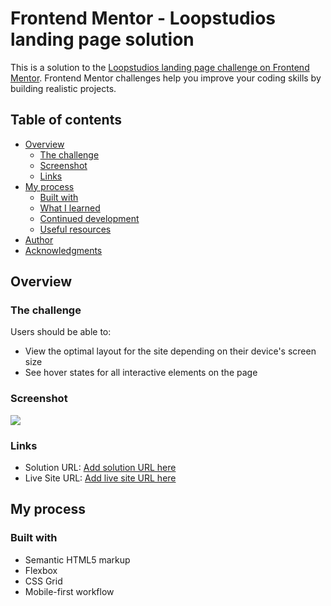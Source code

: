 # Frontend Mentor - Loopstudios landing page solution

This is a solution to the [Loopstudios landing page challenge on Frontend Mentor](https://www.frontendmentor.io/challenges/loopstudios-landing-page-N88J5Onjw). Frontend Mentor challenges help you improve your coding skills by building realistic projects. 

## Table of contents

- [Overview](#overview)
  - [The challenge](#the-challenge)
  - [Screenshot](#screenshot)
  - [Links](#links)
- [My process](#my-process)
  - [Built with](#built-with)
  - [What I learned](#what-i-learned)
  - [Continued development](#continued-development)
  - [Useful resources](#useful-resources)
- [Author](#author)
- [Acknowledgments](#acknowledgments)


## Overview

### The challenge

Users should be able to:

- View the optimal layout for the site depending on their device's screen size
- See hover states for all interactive elements on the page

### Screenshot

![](./loopstudios-desktop.png.jpg)


### Links

- Solution URL: [Add solution URL here](https://github.com/akshkin/akshkin.github.io-loopstudios-landing-page)
- Live Site URL: [Add live site URL here](https://akshkin.github.io/akshkin.github.io-loopstudios-landing-page/)

## My process

### Built with

- Semantic HTML5 markup
- Flexbox
- CSS Grid
- Mobile-first workflow




